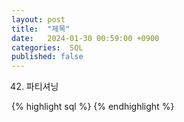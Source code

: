 ```yaml
---
layout: post
title:  "제목"
date:   2024-01-30 00:59:00 +0900
categories:  SQL
published: false
---
```


42. 파티셔닝

{% highlight sql %}
{% endhighlight %}